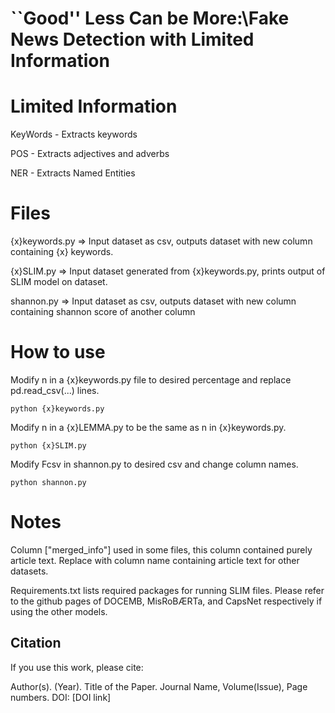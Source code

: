 # ``Good'' Less Can be More:\\Fake News Detection with Limited Information

# Limited Information 
KeyWords - Extracts keywords

POS     - Extracts adjectives and adverbs

NER     - Extracts Named Entities



# Files

{x}keywords.py => Input dataset as csv, outputs dataset with new column containing {x} keywords.

{x}SLIM.py    => Input dataset generated from {x}keywords.py, prints output of SLIM model on dataset.

shannon.py => Input dataset as csv, outputs dataset with new column containing shannon score of another column

# How to use

Modify n in a {x}keywords.py file to desired percentage and replace pd.read_csv(...) lines. 

```python {x}keywords.py```

Modify n in a {x}LEMMA.py to be the same as n in {x}keywords.py.

```python {x}SLIM.py```

Modify Fcsv in shannon.py to desired csv and change column names.

```python shannon.py```

# Notes
Column ["merged_info"] used in some files, this column contained purely article text. Replace with column name containing article text for other datasets.

Requirements.txt lists required packages for running SLIM files. Please refer to the github pages of DOCEMB, MisRoBÆRTa, and CapsNet respectively if using the other models.

## Citation

If you use this work, please cite:

Author(s). (Year). Title of the Paper. Journal Name, Volume(Issue), Page numbers. DOI: [DOI link]

